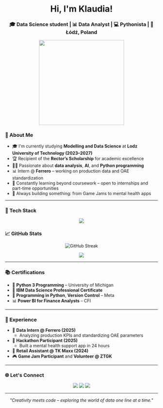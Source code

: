 <h1 align="center">Hi, I'm Klaudia!</h1>
<h3 align="center">🎓 Data Science student | 📊 Data Analyst | 💻 Pythonista | 📍 Łódź, Poland</h3>

<p align="center">
  <img src="https://media1.tenor.com/m/6P5xq9EnkdMAAAAC/carlos-sainz-champagne.gif" width="280" />
</p>

### 🧠 About Me

- 🎓 I'm currently studying **Modelling and Data Science** at **Lodz University of Technology (2023–2027)**
- 🏆 Recipient of the **Rector’s Scholarship** for academic excellence  
- 👩‍💻 Passionate about **data analysis**, **AI**, and **Python programming**  
- 📊 Intern @ **Ferrero** – working on production data and OAE standardization  
- 🌱 Constantly learning beyond coursework – open to internships and part-time opportunities  
- 🧠 Always building something: from Game Jams to mental health apps  

---

### 🔧 Tech Stack

<p align="center">
  <img src="https://skillicons.dev/icons?i=python,c,github,git,bash,html,javascript,css" />
</p>


### 📈 GitHub Stats

<p align="center">
  <img src="https://github-readme-streak-stats.herokuapp.com/?user=klaudiaban&theme=dark" alt="GitHub Streak" />
</p>

<p align="center">
  <img src="https://github-readme-stats.vercel.app/api?username=klaudiaban&show_icons=true&theme=dark&hide_title=true" />
</p>

---

### 📚 Certifications

- 🐍 **Python 3 Programming** – University of Michigan  
- 🧠 **IBM Data Science Professional Certificate**  
- 🔧 **Programming in Python**, **Version Control** – Meta  
- 📊 **Power BI for Finance Analysts** – CFI  

---

### 💼 Experience

- 🧪 **Data Intern @ Ferrero (2025)**  
  - Analyzing production KPIs and standardizing OAE parameters  
- 🧠 **Hackathon Participant (2025)**  
  - Built a mental health support app in 24 hours  
- 👕 **Retail Assistant @ TK Maxx (2024)**  
- 🎮 **Game Jam Participant** and **Volunteer @ ZTGK**  

---

### 🌐 Let's Connect

<p align="center">
  <a href="mailto:banasiewicz.klaudia2005@gmail.com"><img src="https://img.shields.io/badge/-Email-red?style=for-the-badge&logo=gmail&logoColor=white" /></a>
  <a href="https://linkedin.com/in/klaudiabanasiewicz"><img src="https://img.shields.io/badge/-LinkedIn-blue?style=for-the-badge&logo=linkedin&logoColor=white" /></a>
  <a href="https://github.com/klaudiaban"><img src="https://img.shields.io/badge/-GitHub-black?style=for-the-badge&logo=github" /></a>
</p>

---

<p align="center">
  <i>"Creativity meets code – exploring the world of data one line at a time."</i>
</p>

